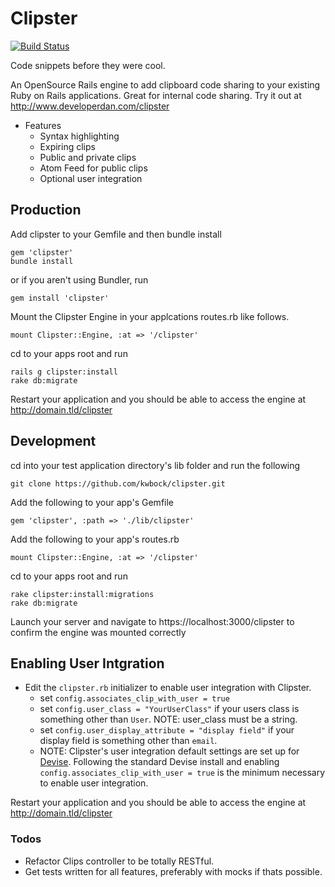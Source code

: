 # Clipster

[<img src="https://secure.travis-ci.org/kwbock/clipster.png" alt="Build Status" />](http://travis-ci.org/kwbock/clipster)

Code snippets before they were cool.

An OpenSource Rails engine to add clipboard code sharing to your existing Ruby on Rails applications. Great for internal code sharing. Try it out at http://www.developerdan.com/clipster
* Features
	* Syntax highlighting
	* Expiring clips
	* Public and private clips
	* Atom Feed for public clips
	* Optional user integration

## Production

Add clipster to your Gemfile and then bundle install

    gem 'clipster'
    bundle install

or if you aren't using Bundler, run

    gem install 'clipster'

Mount the Clipster Engine in your applcations routes.rb like follows.

    mount Clipster::Engine, :at => '/clipster'

cd to your apps root and run

    rails g clipster:install
    rake db:migrate

Restart your application and you should be able to access the engine at http://domain.tld/clipster

## Development

cd into your test application directory's lib folder and run the following

    git clone https://github.com/kwbock/clipster.git

Add the following to your app's Gemfile

    gem 'clipster', :path => './lib/clipster'

Add the following to your app's routes.rb

    mount Clipster::Engine, :at => '/clipster'

cd to your apps root and run

    rake clipster:install:migrations
    rake db:migrate

Launch your server and navigate to https://localhost:3000/clipster to confirm the engine was mounted correctly

## Enabling User Intgration


* Edit the `clipster.rb` initializer to enable user integration with Clipster.
	* set `config.associates_clip_with_user = true`
	* set `config.user_class = "YourUserClass"` if your users class is something other than `User`.	NOTE: user_class must be a string.
	* set `config.user_display_attribute = "display field"` if your display field is something other than `email`.
	* NOTE: Clipster's user integration default settings are set up for [Devise](https://github.com/plataformatec/devise). Following the standard Devise install and enabling `config.associates_clip_with_user = true` is the minimum necessary to enable user integration.

Restart your application and you should be able to access the engine at http://domain.tld/clipster

### Todos

* Refactor Clips controller to be totally RESTful.
* Get tests written for all features, preferably with mocks if thats possible.
